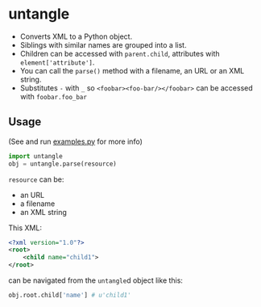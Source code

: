 untangle 
========

* Converts XML to a Python object. 
* Siblings with similar names are grouped into a list. 
* Children can be accessed with ``parent.child``, attributes with ``element['attribute']``.
* You can call the ``parse()`` method with a filename, an URL or an XML string.
* Substitutes ``-`` with ``_`` so ``<foobar><foo-bar/></foobar>`` can be accessed with ``foobar.foo_bar``

Usage
-----
(See and run <a href="https://github.com/stchris/untangle/blob/master/examples.py">examples.py</a> for more info)

```python
import untangle
obj = untangle.parse(resource)
```

``resource`` can be:

* an URL
* a filename
* an XML string

This XML:

```xml
<?xml version="1.0"?>
<root>
	<child name="child1">
</root>
```
can be navigated from the ``untangle``d object like this:

```python
obj.root.child['name'] # u'child1'
```


